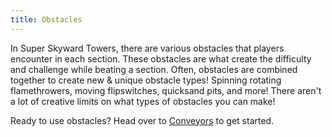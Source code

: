 ```yaml
---
title: Obstacles
---
```


In Super Skyward Towers, there are various obstacles that players encounter in each section. These obstacles are what create the difficulty and challenge while beating a section. Often, obstacles are combined together to create new & unique obstacle types! Spinning rotating flamethrowers, moving flipswitches, quicksand pits, and more! There aren't a lot of creative limits on what types of obstacles you can make!

Ready to use obstacles? Head over to [Conveyors](./Conveyors.md) to get started.